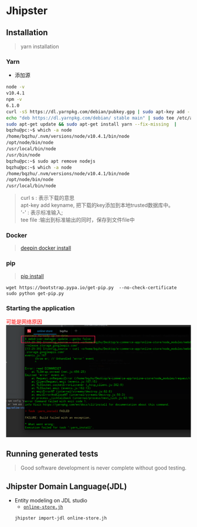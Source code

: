 # Jhipster

## Installation

>  yarn installation

### Yarn
- 添加源
```bash
node -v
v10.4.1
npm -v
6.1.0
curl -sS https://dl.yarnpkg.com/debian/pubkey.gpg | sudo apt-key add -
echo "deb https://dl.yarnpkg.com/debian/ stable main" | sudo tee /etc/apt/sources.list.d/yarn.list`
sudo apt-get update && sudo apt-get install yarn --fix-missing  |  
bqzhu@pc:~$ which -a node
/home/bqzhu/.nvm/versions/node/v10.4.1/bin/node
/opt/node/bin/node
/usr/local/bin/node
/usr/bin/node
bqzhu@pc:~$ sudo apt remove nodejs
bqzhu@pc:~$ which -a node
/home/bqzhu/.nvm/versions/node/v10.4.1/bin/node
/opt/node/bin/node
/usr/local/bin/node
```
> curl s : 表示下载的意思<br>
apt-key add keyname, 把下载的key添加到本地trusted数据库中。<br>
'-' : 表示标准输入;<br>
tee file :输出到标准输出的同时，保存到文件file中

### Docker
> [deepin docker install](https://segmentfault.com/a/1190000013637975)

### pip
> [pip install](https://www.jianshu.com/p/fd3415eb8618)

```console
wget https://bootstrap.pypa.io/get-pip.py  --no-check-certificate
sudo python get-pip.py
```

### Starting the application
<font color="red">可能是网络原因</font>
![webdriver-manager](img/webdriver-manager-error.jpg)

## Running generated tests
> Good software development is never complete without good testing.

## Jhipster Domain Language(JDL)
- Entity modeling on JDL studio
  - [`online-store.jh`](online-store.jh)
  ```bash
  jhipster import-jdl online-store.jh
  ```

